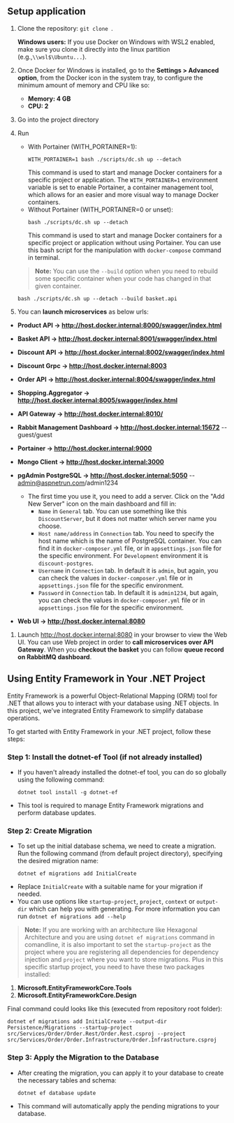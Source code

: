 ## Setup application
1. Clone the repository: `git clone `.
   
   **Windows users:** If you use Docker on Windows with WSL2 enabled, make sure you clone it directly into the linux partition (e.g.,`\\wsl$\Ubuntu...`).
1. Once Docker for Windows is installed, go to the **Settings > Advanced option**, from the Docker icon in the system tray, to configure the minimum amount of memory and CPU like so:
	* **Memory: 4 GB**
	* **CPU: 2**
1. Go into the project directory
1. Run
	* With Portainer (WITH_PORTAINER=1):
		```
		WITH_PORTAINER=1 bash ./scripts/dc.sh up --detach
		```
		This command is used to start and manage Docker containers for a specific project or application. The `WITH_PORTAINER=1` environment variable is set to enable Portainer,
		a container management tool, which allows for an easier and more visual way to manage Docker containers.
	* Without Portainer (WITH_PORTAINER=0 or unset):
		```
		bash ./scripts/dc.sh up --detach
		```
		This command is used to start and manage Docker containers for a specific project or application without using Portainer.
		You can use this bash script for the manipulation with `docker-compose` command in terminal.

	> **Note:** You can use the `--build` option when you need to rebuild some specific container when your code has changed in that given container.

	```
	bash ./scripts/dc.sh up --detach --build basket.api
	```
1. You can **launch microservices** as below urls:

* **Product API -> http://host.docker.internal:8000/swagger/index.html**
* **Basket API -> http://host.docker.internal:8001/swagger/index.html**
* **Discount API -> http://host.docker.internal:8002/swagger/index.html**
* **Discount Grpc -> http://host.docker.internal:8003**
* **Order API -> http://host.docker.internal:8004/swagger/index.html**
* **Shopping.Aggregator -> http://host.docker.internal:8005/swagger/index.html**
* **API Gateway -> http://host.docker.internal:8010/**
* **Rabbit Management Dashboard -> http://host.docker.internal:15672**   -- guest/guest
* **Portainer -> http://host.docker.internal:9000**
* **Mongo Client -> http://host.docker.internal:3000**
* **pgAdmin PostgreSQL -> http://host.docker.internal:5050**   -- admin@aspnetrun.com/admin1234
	* The first time you use it, you need to add a server. Click on the "Add New Server" icon on the main dashboard and fill in:
		* `Name` in `General` tab. You can use something like this `DiscountServer`, but it does not matter which server name you choose.
		* `Host name/address` in `Connection` tab. You need to specify the host name which is the name of PostgreSQL container.
		You can find it in `docker-composer.yml` file, or in `appsettings.json` file for the specific environment. For `Development` environment it is `discount-postgres`.
		* `Username` in `Connection` tab. In default it is `admin`, but again, you can check the values in `docker-composer.yml` file or in `appsettings.json` file for the specific environment.
		* `Password` in `Connection` tab. In default it is `admin1234`, but again, you can check the values in `docker-composer.yml` file or in `appsettings.json` file for the specific environment.

* **Web UI -> http://host.docker.internal:8080**

1. Launch http://host.docker.internal:8080 in your browser to view the Web UI.
You can use Web project in order to **call microservices over API Gateway**.
When you **checkout the basket** you can follow **queue record on RabbitMQ dashboard**.

## Using Entity Framework in Your .NET Project
Entity Framework is a powerful Object-Relational Mapping (ORM) tool for .NET that allows you to interact with your database using .NET objects.
In this project, we've integrated Entity Framework to simplify database operations.

To get started with Entity Framework in your .NET project, follow these steps:

### Step 1: Install the dotnet-ef Tool (if not already installed)

* If you haven't already installed the dotnet-ef tool, you can do so globally using the following command:
	```
	dotnet tool install -g dotnet-ef
	```
* This tool is required to manage Entity Framework migrations and perform database updates.

### Step 2: Create Migration

* To set up the initial database schema, we need to create a migration. Run the following command (from default project directory), specifying the desired migration name:
	```
	dotnet ef migrations add InitialCreate
	```
* Replace `InitialCreate` with a suitable name for your migration if needed.
* You can use options like `startup-project`, `project`, `context` or `output-dir` which can help you with generating.
For more information you can run `dotnet ef migrations add --help`

> **Note:** If you are working with an architecture like Hexagonal Architecture and you are using `dotnet ef migrations` command in comandline,
it is also important to set the `startup-project` as the project where you are registering all dependencies for dependency injection and `project` where you want to store migrations.
Plus in this specific startup project, you need to have these two packages installed:

1. **Microsoft.EntityFrameworkCore.Tools**
2. **Microsoft.EntityFrameworkCore.Design**

Final command could looks like this (executed from repository root folder):
```
dotnet ef migrations add InitialCreate --output-dir Persistence/Migrations --startup-project src/Services/Order/Order.Rest/Order.Rest.csproj --project src/Services/Order/Order.Infrastructure/Order.Infrastructure.csproj
```

### Step 3: Apply the Migration to the Database

* After creating the migration, you can apply it to your database to create the necessary tables and schema:
	```
	dotnet ef database update
	```
* This command will automatically apply the pending migrations to your database.